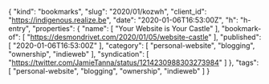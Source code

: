 {
  "kind": "bookmarks",
  "slug": "2020/01/kozwh",
  "client_id": "https://indigenous.realize.be",
  "date": "2020-01-06T16:53:00Z",
  "h": "h-entry",
  "properties": {
    "name": [
      "Your Website is Your Castle"
    ],
    "bookmark-of": [
      "https://desmondrivet.com/2020/01/05/website-castle"
    ],
    "published": [
      "2020-01-06T16:53:00Z"
    ],
    "category": [
      "personal-website",
      "blogging",
      "ownership",
      "indieweb"
    ],
    "syndication": [
      "https://twitter.com/JamieTanna/status/1214230988303273984"
    ]
  },
  "tags": [
    "personal-website",
    "blogging",
    "ownership",
    "indieweb"
  ]
}
